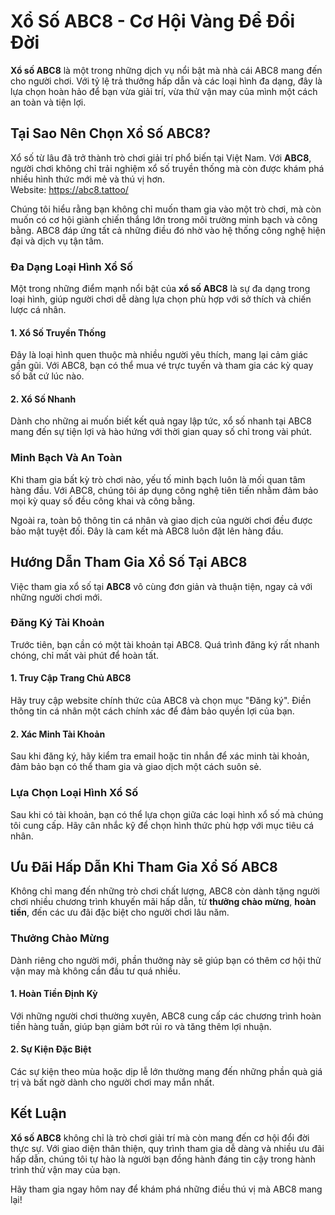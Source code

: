 # Xổ Số ABC8 - Cơ Hội Vàng Để Đổi Đời  

**Xổ số ABC8** là một trong những dịch vụ nổi bật mà nhà cái ABC8 mang đến cho người chơi. Với tỷ lệ trả thưởng hấp dẫn và các loại hình đa dạng, đây là lựa chọn hoàn hảo để bạn vừa giải trí, vừa thử vận may của mình một cách an toàn và tiện lợi.  

## Tại Sao Nên Chọn Xổ Số ABC8?  

Xổ số từ lâu đã trở thành trò chơi giải trí phổ biến tại Việt Nam. Với **ABC8**, người chơi không chỉ trải nghiệm xổ số truyền thống mà còn được khám phá nhiều hình thức mới mẻ và thú vị hơn.  
Website: https://abc8.tattoo/

Chúng tôi hiểu rằng bạn không chỉ muốn tham gia vào một trò chơi, mà còn muốn có cơ hội giành chiến thắng lớn trong môi trường minh bạch và công bằng. ABC8 đáp ứng tất cả những điều đó nhờ vào hệ thống công nghệ hiện đại và dịch vụ tận tâm.  

### Đa Dạng Loại Hình Xổ Số  

Một trong những điểm mạnh nổi bật của **xổ số ABC8** là sự đa dạng trong loại hình, giúp người chơi dễ dàng lựa chọn phù hợp với sở thích và chiến lược cá nhân.  

#### 1. Xổ Số Truyền Thống  

Đây là loại hình quen thuộc mà nhiều người yêu thích, mang lại cảm giác gần gũi. Với ABC8, bạn có thể mua vé trực tuyến và tham gia các kỳ quay số bất cứ lúc nào.  

#### 2. Xổ Số Nhanh  

Dành cho những ai muốn biết kết quả ngay lập tức, xổ số nhanh tại ABC8 mang đến sự tiện lợi và hào hứng với thời gian quay số chỉ trong vài phút.  

### Minh Bạch Và An Toàn  

Khi tham gia bất kỳ trò chơi nào, yếu tố minh bạch luôn là mối quan tâm hàng đầu. Với ABC8, chúng tôi áp dụng công nghệ tiên tiến nhằm đảm bảo mọi kỳ quay số đều công khai và công bằng.  

Ngoài ra, toàn bộ thông tin cá nhân và giao dịch của người chơi đều được bảo mật tuyệt đối. Đây là cam kết mà ABC8 luôn đặt lên hàng đầu.  

## Hướng Dẫn Tham Gia Xổ Số Tại ABC8  

Việc tham gia xổ số tại **ABC8** vô cùng đơn giản và thuận tiện, ngay cả với những người chơi mới.  

### Đăng Ký Tài Khoản  

Trước tiên, bạn cần có một tài khoản tại ABC8. Quá trình đăng ký rất nhanh chóng, chỉ mất vài phút để hoàn tất.  

#### 1. Truy Cập Trang Chủ ABC8  

Hãy truy cập website chính thức của ABC8 và chọn mục "Đăng ký". Điền thông tin cá nhân một cách chính xác để đảm bảo quyền lợi của bạn.  

#### 2. Xác Minh Tài Khoản  

Sau khi đăng ký, hãy kiểm tra email hoặc tin nhắn để xác minh tài khoản, đảm bảo bạn có thể tham gia và giao dịch một cách suôn sẻ.  

### Lựa Chọn Loại Hình Xổ Số  

Sau khi có tài khoản, bạn có thể lựa chọn giữa các loại hình xổ số mà chúng tôi cung cấp. Hãy cân nhắc kỹ để chọn hình thức phù hợp với mục tiêu cá nhân.  

## Ưu Đãi Hấp Dẫn Khi Tham Gia Xổ Số ABC8  

Không chỉ mang đến những trò chơi chất lượng, ABC8 còn dành tặng người chơi nhiều chương trình khuyến mãi hấp dẫn, từ **thưởng chào mừng**, **hoàn tiền**, đến các ưu đãi đặc biệt cho người chơi lâu năm.  

### Thưởng Chào Mừng  

Dành riêng cho người mới, phần thưởng này sẽ giúp bạn có thêm cơ hội thử vận may mà không cần đầu tư quá nhiều.  

#### 1. Hoàn Tiền Định Kỳ  

Với những người chơi thường xuyên, ABC8 cung cấp các chương trình hoàn tiền hàng tuần, giúp bạn giảm bớt rủi ro và tăng thêm lợi nhuận.  

#### 2. Sự Kiện Đặc Biệt  

Các sự kiện theo mùa hoặc dịp lễ lớn thường mang đến những phần quà giá trị và bất ngờ dành cho người chơi may mắn nhất.  

## Kết Luận  

**Xổ số ABC8** không chỉ là trò chơi giải trí mà còn mang đến cơ hội đổi đời thực sự. Với giao diện thân thiện, quy trình tham gia dễ dàng và nhiều ưu đãi hấp dẫn, chúng tôi tự hào là người bạn đồng hành đáng tin cậy trong hành trình thử vận may của bạn.  

Hãy tham gia ngay hôm nay để khám phá những điều thú vị mà ABC8 mang lại!  
